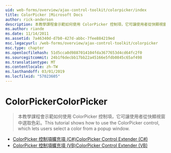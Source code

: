 ```yaml
---
uid: web-forms/overview/ajax-control-toolkit/colorpicker/index
title: ColorPicker |Microsoft Docs
author: rick-anderson
description: 本教學課程會示範如何使用 ColorPicker 控制項，它可讓使用者從快顯視窗中選取色彩。
ms.author: riande
ms.date: 11/14/2011
ms.assetid: 7a46340d-d7b0-427d-abbc-7fee884219ed
msc.legacyurl: /web-forms/overview/ajax-control-toolkit/colorpicker
msc.type: chapter
ms.openlocfilehash: 51d5cca0d9887014104fda3677653d4cd64fc2f0
ms.sourcegitcommit: 24b1f6decbb17bb22a45166e5fdb0845c65af498
ms.translationtype: MT
ms.contentlocale: zh-TW
ms.lasthandoff: 03/01/2019
ms.locfileid: "57023605"
---
```

<a name="colorpicker"></a><span data-ttu-id="c68c6-103">ColorPicker</span><span class="sxs-lookup"><span data-stu-id="c68c6-103">ColorPicker</span></span>
====================
> <span data-ttu-id="c68c6-104">本教學課程會示範如何使用 ColorPicker 控制項，它可讓使用者從快顯視窗中選取色彩。</span><span class="sxs-lookup"><span data-stu-id="c68c6-104">This tutorial shows how to use the ColorPicker control, which lets users select a color from a popup window.</span></span>


- [<span data-ttu-id="c68c6-105">ColorPicker 控制項擴充項 (C#)</span><span class="sxs-lookup"><span data-stu-id="c68c6-105">ColorPicker Control Extender (C#)</span></span>](using-the-colorpicker-control-extender-cs.md)
- [<span data-ttu-id="c68c6-106">ColorPicker 控制項擴充項 (VB)</span><span class="sxs-lookup"><span data-stu-id="c68c6-106">ColorPicker Control Extender (VB)</span></span>](using-the-colorpicker-control-extender-vb.md)
